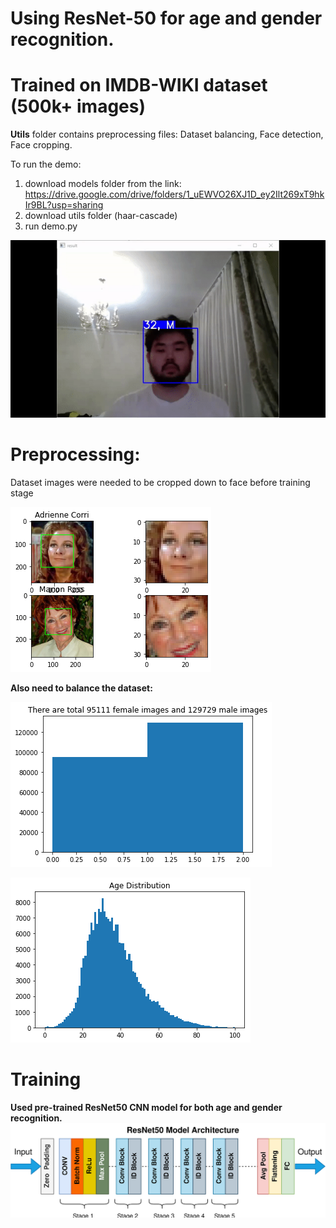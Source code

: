# Using ResNet-50 for age and gender recognition.
# Trained on IMDB-WIKI dataset (500k+ images)

**Utils** folder contains preprocessing files: Dataset balancing, Face detection, Face cropping.

To run the demo:

1. download models folder from the link: https://drive.google.com/drive/folders/1_uEWVO26XJ1D_ey2Ilt269xT9hkIr9BL?usp=sharing
2. download utils folder (haar-cascade) 
3. run demo.py

![](https://github.com/AssanaliAbu/Age_Gender_recognition/blob/main/demo.gif)




# Preprocessing:
Dataset images were needed to be cropped down to face before training stage 

![](https://github.com/AssanaliAbu/Age_Gender_recognition/blob/main/images/crop_github.png)



**Also need to balance the dataset:**


![](https://github.com/AssanaliAbu/Age_Gender_recognition/blob/main/images/gender_dist_github.png)


![](https://github.com/AssanaliAbu/Age_Gender_recognition/blob/main/images/age_dist_github.png)


# Training

**Used pre-trained ResNet50 CNN model for both age and gender recognition.**
![](https://github.com/AssanaliAbu/Age_Gender_recognition/blob/main/images/resnet50-git.png)
